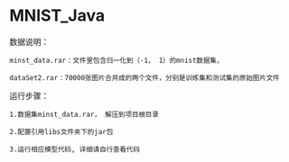# MNIST_Java
数据说明：

    minst_data.rar：文件里包含归一化到（-1， 1）的mnist数据集，
    
    dataSet2.rar：70000张图片合并成的两个文件，分别是训练集和测试集的原始图片文件

运行步骤：

    1.数据集minst_data.rar， 解压到项目根目录
    
    2.配置引用libs文件夹下的jar包
    
    3.运行相应模型代码, 详细请自行查看代码
